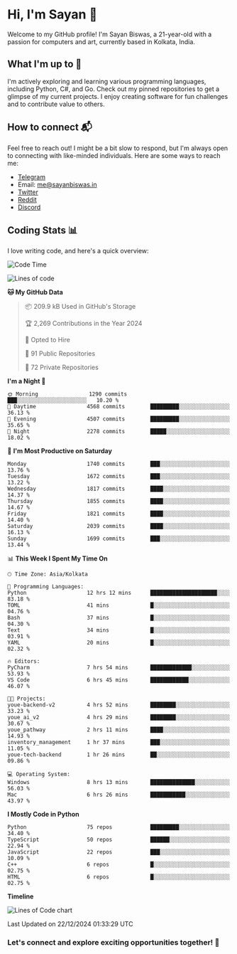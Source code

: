 # Hi, I'm Sayan 👋

Welcome to my GitHub profile! I'm Sayan Biswas, a 21-year-old with a passion for computers and art, currently based in Kolkata, India.

## What I'm up to 🚀

I'm actively exploring and learning various programming languages, including Python, C#, and Go. Check out my pinned repositories to get a glimpse of my current projects. I enjoy creating software for fun challenges and to contribute value to others.

## How to connect 📬

Feel free to reach out! I might be a bit slow to respond, but I'm always open to connecting with like-minded individuals. Here are some ways to reach me:

- [Telegram](https://t.me/dank_as_fuck)
- Email: [me@sayanbiswas.in](mailto:me@sayanbiswas.in)
- [Twitter](https://twitter.com/TheDankDel)
- [Reddit](https://www.reddit.com/user/dank_as_fuck_/)
- [Discord](https://discordapp.com/users/506536929152466945)

## Coding Stats 📊

I love writing code, and here's a quick overview:

<!--START_SECTION:waka-->
![Code Time](http://img.shields.io/badge/Code%20Time-2%2C006%20hrs%2055%20mins-blue)

![Lines of code](https://img.shields.io/badge/From%20Hello%20World%20I%27ve%20Written-6.4%20million%20lines%20of%20code-blue)

**🐱 My GitHub Data** 

> 📦 209.9 kB Used in GitHub's Storage 
 > 
> 🏆 2,269 Contributions in the Year 2024
 > 
> 💼 Opted to Hire
 > 
> 📜 91 Public Repositories 
 > 
> 🔑 72 Private Repositories 
 > 
**I'm a Night 🦉** 

```text
🌞 Morning                1290 commits        ███░░░░░░░░░░░░░░░░░░░░░░   10.20 % 
🌆 Daytime                4568 commits        █████████░░░░░░░░░░░░░░░░   36.13 % 
🌃 Evening                4507 commits        █████████░░░░░░░░░░░░░░░░   35.65 % 
🌙 Night                  2278 commits        █████░░░░░░░░░░░░░░░░░░░░   18.02 % 
```
📅 **I'm Most Productive on Saturday** 

```text
Monday                   1740 commits        ███░░░░░░░░░░░░░░░░░░░░░░   13.76 % 
Tuesday                  1672 commits        ███░░░░░░░░░░░░░░░░░░░░░░   13.22 % 
Wednesday                1817 commits        ████░░░░░░░░░░░░░░░░░░░░░   14.37 % 
Thursday                 1855 commits        ████░░░░░░░░░░░░░░░░░░░░░   14.67 % 
Friday                   1821 commits        ████░░░░░░░░░░░░░░░░░░░░░   14.40 % 
Saturday                 2039 commits        ████░░░░░░░░░░░░░░░░░░░░░   16.13 % 
Sunday                   1699 commits        ███░░░░░░░░░░░░░░░░░░░░░░   13.44 % 
```


📊 **This Week I Spent My Time On** 

```text
🕑︎ Time Zone: Asia/Kolkata

💬 Programming Languages: 
Python                   12 hrs 12 mins      █████████████████████░░░░   83.18 % 
TOML                     41 mins             █░░░░░░░░░░░░░░░░░░░░░░░░   04.76 % 
Bash                     37 mins             █░░░░░░░░░░░░░░░░░░░░░░░░   04.30 % 
Text                     34 mins             █░░░░░░░░░░░░░░░░░░░░░░░░   03.91 % 
YAML                     20 mins             █░░░░░░░░░░░░░░░░░░░░░░░░   02.32 % 

🔥 Editors: 
PyCharm                  7 hrs 54 mins       █████████████░░░░░░░░░░░░   53.93 % 
VS Code                  6 hrs 45 mins       ████████████░░░░░░░░░░░░░   46.07 % 

🐱‍💻 Projects: 
youe-backend-v2          4 hrs 52 mins       ████████░░░░░░░░░░░░░░░░░   33.23 % 
youe_ai_v2               4 hrs 29 mins       ████████░░░░░░░░░░░░░░░░░   30.67 % 
youe_pathway             2 hrs 11 mins       ████░░░░░░░░░░░░░░░░░░░░░   14.93 % 
inventory_management     1 hr 37 mins        ███░░░░░░░░░░░░░░░░░░░░░░   11.05 % 
youe-tech-backend        1 hr 26 mins        ██░░░░░░░░░░░░░░░░░░░░░░░   09.86 % 

💻 Operating System: 
Windows                  8 hrs 13 mins       ██████████████░░░░░░░░░░░   56.03 % 
Mac                      6 hrs 26 mins       ███████████░░░░░░░░░░░░░░   43.97 % 
```

**I Mostly Code in Python** 

```text
Python                   75 repos            █████████░░░░░░░░░░░░░░░░   34.40 % 
TypeScript               50 repos            ██████░░░░░░░░░░░░░░░░░░░   22.94 % 
JavaScript               22 repos            ███░░░░░░░░░░░░░░░░░░░░░░   10.09 % 
C++                      6 repos             █░░░░░░░░░░░░░░░░░░░░░░░░   02.75 % 
HTML                     6 repos             █░░░░░░░░░░░░░░░░░░░░░░░░   02.75 % 
```



**Timeline**

![Lines of Code chart](https://raw.githubusercontent.com/Dank-del/Dank-del/main/assets/bar_graph.png)


 Last Updated on 22/12/2024 01:33:29 UTC
<!--END_SECTION:waka-->

### Let's connect and explore exciting opportunities together! 🚀
